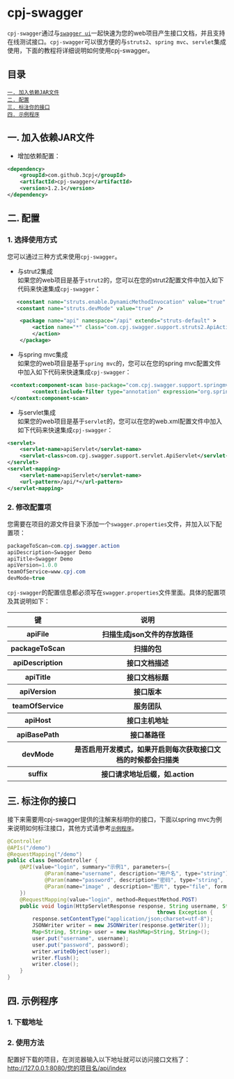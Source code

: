 # cpj-swagger
`cpj-swagger`通过与[`swagger ui`](http://swagger.io/)一起快速为您的web项目产生接口文档，并且支持在线测试接口。`cpj-swagger`可以很方便的与`struts2`、`spring mvc`、`servlet`集成使用，下面的教程将详细说明如何使用cpj-swagger。

## 目录
[`一. 加入依赖JAR文件`](#一-加入依赖JAR文件)<br />
[`二. 配置`](#二-配置)<br />
[`三. 标注你的接口`](#三-标注你的接口)<br />
[`四. 示例程序`](#四-示例程序)<br />

## 一. 加入依赖JAR文件
* 增加依赖配置：
```xml
<dependency>
	<groupId>com.github.3cpj</groupId>
	<artifactId>cpj-swagger</artifactId>
	<version>1.2.1</version>
</dependency>
```

## 二. 配置
### 1. 选择使用方式
您可以通过三种方式来使用`cpj-swagger`。
* 与strut2集成</br>
如果您的web项目是基于`strut2`的，您可以在您的strut2配置文件中加入如下代码来快速集成`cpj-swagger`：
```xml
   <constant name="struts.enable.DynamicMethodInvocation" value="true" />
   <constant name="struts.devMode" value="true" />

	<package name="api" namespace="/api" extends="struts-default" >
		<action name="*" class="com.cpj.swagger.support.struts2.ApiAction" method="{0}">
		</action>
	</package>
```
* 与spring mvc集成 </br>
如果您的web项目是基于`spring mvc`的，您可以在您的spring mvc配置文件中加入如下代码来快速集成`cpj-swagger`：
```xml
 <context:component-scan base-package="com.cpj.swagger.support.springmvc">
    	<context:include-filter type="annotation" expression="org.springframework.stereotype.Controller"/>
 </context:component-scan>
```
* 与servlet集成</br>
如果您的web项目是基于`servlet`的，您可以在您的web.xml配置文件中加入如下代码来快速集成`cpj-swagger`：
```xml
<servlet>
    <servlet-name>apiServlet</servlet-name>
    <servlet-class>com.cpj.swagger.support.servlet.ApiServlet</servlet-class>
</servlet>
<servlet-mapping>
    <servlet-name>apiServlet</servlet-name>
    <url-pattern>/api/*</url-pattern>
</servlet-mapping>
```
### 2. 修改配置项
您需要在项目的源文件目录下添加一个`swagger.properties`文件，并加入以下配置项：
```java
packageToScan=com.cpj.swagger.action
apiDescription=Swagger Demo
apiTitle=Swagger Demo
apiVersion=1.0.0
teamOfService=www.cpj.com
devMode=true
```
`cpj-swagger`的配置信息都必须写在`swagger.properties`文件里面。具体的配置项及其说明如下：
<table>
	<thead>
		<tr><th>键</th><th>说明</th></tr>
	</thead>
	<tbody>
		<tr><th>apiFile</th><th>扫描生成json文件的存放路径</th></tr>
		<tr><th>packageToScan</th><th>扫描的包</th></tr>
		<tr><th>apiDescription</th><th>接口文档描述</th></tr>
		<tr><th>apiTitle</th><th>接口文档标题</th></tr>
		<tr><th>apiVersion</th><th>接口版本</th></tr>
		<tr><th>teamOfService</th><th>服务团队</th></tr>
		<tr><th>apiHost</th><th>接口主机地址</th></tr>
		<tr><th>apiBasePath</th><th>接口基路径</th></tr>
		<tr><th>devMode</th><th>是否启用开发模式，如果开启则每次获取接口文档的时候都会扫描类</th></tr>
		<tr><th>suffix</th><th>接口请求地址后缀，如.action</th></tr>
	</tbody>
</table>

## 三. 标注你的接口
接下来需要用cpj-swagger提供的注解来标明你的接口，下面以spring mvc为例来说明如何标注接口，其他方式请参考[`示例程序`](#四-示例程序)。
```java
@Controller
@APIs("/demo")
@RequestMapping("/demo")
public class DemoController {
	@API(value="login", summary="示例1", parameters={
			@Param(name="username", description="用户名", type="string"),
			@Param(name="password", description="密码", type="string", format="password"),
			@Param(name="image" , description="图片", type="file", format="binary")
	})
	@RequestMapping(value="login", method=RequestMethod.POST)
	public void login(HttpServletResponse response, String username, String password, MultipartFile image)
												throws Exception {
		response.setContentType("application/json;charset=utf-8");
		JSONWriter writer = new JSONWriter(response.getWriter());
		Map<String, String> user = new HashMap<String, String>();
		user.put("username", username);
		user.put("password", password);
		writer.writeObject(user);
		writer.flush();
		writer.close();
	}
}
```
## 四. 示例程序
### 1. 下载地址


### 2. 使用方法
配置好下载的项目，在浏览器输入以下地址就可以访问接口文档了：
http://127.0.0.1:8080/您的项目名/api/index

